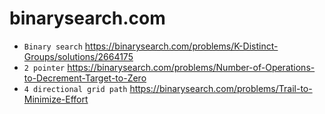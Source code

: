 # binarysearch.com

- `Binary search` https://binarysearch.com/problems/K-Distinct-Groups/solutions/2664175
- `2 pointer` https://binarysearch.com/problems/Number-of-Operations-to-Decrement-Target-to-Zero
- `4 directional grid path` https://binarysearch.com/problems/Trail-to-Minimize-Effort
